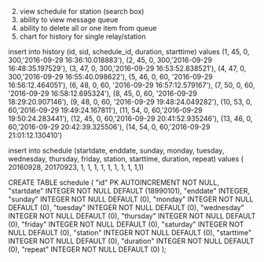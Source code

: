 2. view schedule for station (search box)
2. ability to view message queue
3. ability to delete all or one item from queue
5. chart for history for single relay/station



insert into history (id, sid, schedule_id, duration, starttime) values (1, 45, 0, 300,'2016-09-29 16:36:10.018883'),
(2, 45, 0, 300,'2016-09-29 16:48:35.197529'),
(3, 47, 0, 300,'2016-09-29 16:53:52.838521'),
(4, 47, 0, 300,'2016-09-29 16:55:40.098622'),
(5, 46, 0, 60, '2016-09-29 16:56:12.464051'),
(6, 48, 0, 60, '2016-09-29 16:57:12.579167'),
(7, 50, 0, 60, '2016-09-29 16:58:12.695324'),
(8, 45, 0, 60, '2016-09-29 18:29:20.907146'),
(9, 48, 0, 60, '2016-09-29 19:48:24.049282'),
(10, 53, 0, 60,'2016-09-29 19:49:24.167811'),
(11, 54, 0, 60,'2016-09-29 19:50:24.283441'),
(12, 45, 0, 60,'2016-09-29 20:41:52.935246'),
(13, 46, 0, 60,'2016-09-29 20:42:39.325506'),
(14, 54, 0, 60,'2016-09-29 21:01:12.130410')


insert into schedule (startdate, enddate, sunday, monday, tuesday, wednesday, thursday, friday, station, starttime, duration, repeat) values (
20160928, 20170923, 1, 1, 1, 1, 1, 1, 1, 1, 1,1)

CREATE TABLE schedule (
    "id" PK AUTOINCREMENT NOT NULL,
    "startdate" INTEGER NOT NULL DEFAULT (18990101),
    "enddate" INTEGER,
    "sunday" INTEGER NOT NULL DEFAULT (0),
    "monday" INTEGER NOT NULL DEFAULT (0),
    "tuesday" INTEGER NOT NULL DEFAULT (0),
    "wednesday" INTEGER NOT NULL DEFAULT (0),
    "thursday" INTEGER NOT NULL DEFAULT (0),
    "friday" INTEGER NOT NULL DEFAULT (0),
    "saturday" INTEGER NOT NULL DEFAULT (0),
    "station" INTEGER NOT NULL DEFAULT (0),
    "starttime" INTEGER NOT NULL DEFAULT (0),
    "duration" INTEGER NOT NULL DEFAULT (0),
    "repeat" INTEGER NOT NULL DEFAULT (0)
);
